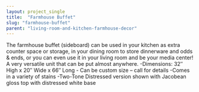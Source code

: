 ```yaml
---
layout: project_single
title:  "Farmhouse Buffet"
slug: "farmhouse-buffet"
parent: "living-room-and-kitchen-farmhouse-decor"
---
```

The farmhouse buffet (sideboard) can be used in your kitchen as extra counter space or storage, in your dining room to store dinnerware and odds & ends, or you can even use it in your living room and be your media center! A very versatile unit that can be put almost anywhere.  -Dimensions: 32″ High x 20″ Wide x 66″ Long - Can be custom size – call for details -Comes in a variety of stains  -Two-Tone Distressed version shown with Jacobean gloss top with distressed white base